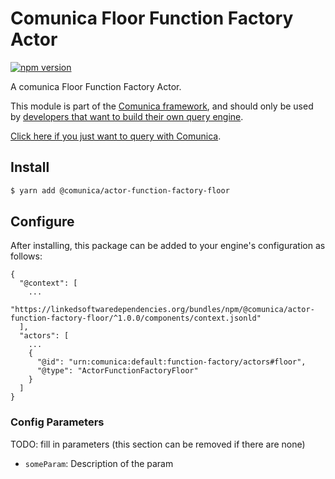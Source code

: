 # Comunica Floor Function Factory Actor

[![npm version](https://badge.fury.io/js/%40comunica%2Factor-function-factory-floor.svg)](https://www.npmjs.com/package/@comunica/actor-function-factory-floor)

A comunica Floor Function Factory Actor.

This module is part of the [Comunica framework](https://github.com/comunica/comunica),
and should only be used by [developers that want to build their own query engine](https://comunica.dev/docs/modify/).

[Click here if you just want to query with Comunica](https://comunica.dev/docs/query/).

## Install

```bash
$ yarn add @comunica/actor-function-factory-floor
```

## Configure

After installing, this package can be added to your engine's configuration as follows:
```text
{
  "@context": [
    ...
    "https://linkedsoftwaredependencies.org/bundles/npm/@comunica/actor-function-factory-floor/^1.0.0/components/context.jsonld"
  ],
  "actors": [
    ...
    {
      "@id": "urn:comunica:default:function-factory/actors#floor",
      "@type": "ActorFunctionFactoryFloor"
    }
  ]
}
```

### Config Parameters

TODO: fill in parameters (this section can be removed if there are none)

* `someParam`: Description of the param
